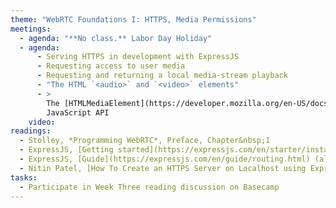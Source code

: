 ```yaml
---
theme: "WebRTC Foundations I: HTTPS, Media Permissions"
meetings:
  - agenda: "**No class.** Labor Day Holiday"
  - agenda:
      - Serving HTTPS in development with ExpressJS
      - Requesting access to user media
      - Requesting and returning a local media-stream playback
      - "The HTML `<audio>` and `<video>` elements"
      - >
        The [HTMLMediaElement](https://developer.mozilla.org/en-US/docs/Web/API/HTMLMediaElement)
        JavaScript API
    video:
readings:
  - Stolley, *Programming WebRTC*, Preface, Chapter&nbsp;1
  - ExpressJS, [Getting started](https://expressjs.com/en/starter/installing.html)
  - ExpressJS, [Guide](https://expressjs.com/en/guide/routing.html) (all sections)
  - Nitin Patel, [How To Create an HTTPS Server on Localhost using Express](https://medium.com/@nitinpatel_20236/how-to-create-an-https-server-on-localhost-using-express-366435d61f28)
tasks:
  - Participate in Week Three reading discussion on Basecamp
---
```

